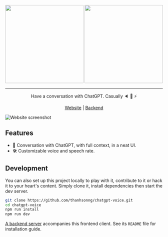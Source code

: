 <p align="center">
  <img src="https://user-images.githubusercontent.com/28614996/213590740-dedbc53f-9f79-4166-9371-86e6e3f25be6.png#gh-light-mode-only" height="250">
  <img src="https://user-images.githubusercontent.com/28614996/213590704-25bbb1d7-aca4-4238-8eb0-7bcd1d18c9d3.png#gh-dark-mode-only" height="250">
</p>

<hr />

<p align="center">
  Have a conversation with ChatGPT. Casually 🔈 🤖 ⚡️
<p>

<p align="center">
 <a href="https://chatgpt.sonng.dev/">Website</a> | <a href="https://github.com/thanhsonng/chatgpt-server">Backend</a>
</p

<p align="center">
  <img src="https://user-images.githubusercontent.com/28614996/213593667-74bf3d01-333c-4e87-a71f-e7cbe2de4c21.png" alt="Website screenshot">
<p align="center">

## Features
- 📣 Conversation with ChatGPT, with full context, in a neat UI.
- 🛠️ Customizable voice and speech rate.

## Development
You can also set up this project locally to play with it, contribute to it or hack it to your heart's content. Simply clone it, install dependencies then start the dev server. 

```bash
git clone https://github.com/thanhsonng/chatgpt-voice.git
cd chatgpt-voice
npm run install
npm run dev
```

[A backend server](https://github.com/thanhsonng/chatgpt-server) accompanies this frontend client. See its `README` file for installation guide.
